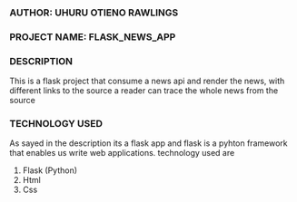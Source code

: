 ### AUTHOR: UHURU OTIENO RAWLINGS
### PROJECT NAME: FLASK_NEWS_APP
### DESCRIPTION
This is a flask project that consume a news api and render the news, with different links to the source a reader can trace the whole news from the source
### TECHNOLOGY USED
As sayed in the description its a flask app and flask is a pyhton framework that enables us write web applications. technology used are
1. Flask (Python)
2. Html
3. Css